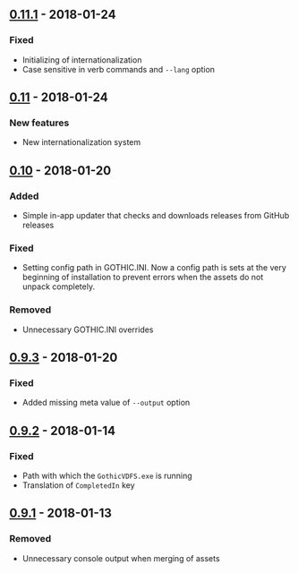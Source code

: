 ## [0.11.1] - 2018-01-24

### Fixed

- Initializing of internationalization
- Case sensitive in verb commands and `--lang` option

## [0.11] - 2018-01-24

### New features

- New internationalization system

## [0.10] - 2018-01-20

### Added

- Simple in-app updater that checks and downloads releases from GitHub releases

### Fixed

- Setting config path in GOTHIC.INI. Now a config path is sets at the very beginning of installation to prevent errors when the assets do not unpack completely.

### Removed

- Unnecessary GOTHIC.INI overrides

## [0.9.3] - 2018-01-20

### Fixed

- Added missing meta value of `--output` option 

## [0.9.2] - 2018-01-14

### Fixed

- Path with which the `GothicVDFS.exe` is running
- Translation of `CompletedIn` key

## [0.9.1] - 2018-01-13

### Removed

- Unnecessary console output when merging of assets

[Unreleased]: https://github.com/szmyk/gmbt/compare/v0.11.1...HEAD
[0.11.1]: https://github.com/szmyk/gmbt/compare/v0.11...v0.11.1
[0.11]: https://github.com/szmyk/gmbt/compare/v0.10...v0.11
[0.10]: https://github.com/szmyk/gmbt/compare/v0.9.3...v0.10
[0.9.3]: https://github.com/szmyk/gmbt/compare/v0.9.2...v0.9.3
[0.9.2]: https://github.com/szmyk/gmbt/compare/v0.9.1...v0.9.2
[0.9.1]: https://github.com/szmyk/gmbt/compare/v0.9...v0.9.1
